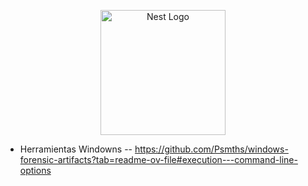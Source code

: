 
<p align="center">
  <a href="http://nestjs.com/" target="blank"><img src="https://nestjs.com/img/logo-small.svg" width="200" alt="Nest Logo" /></a>
</p>

- Herramientas Windowns
-- https://github.com/Psmths/windows-forensic-artifacts?tab=readme-ov-file#execution---command-line-options
